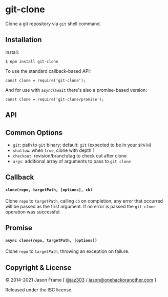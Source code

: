 # git-clone

Clone a git repository via `git` shell command.

## Installation

Install:

    $ npm install git-clone

To use the standard callback-based API:

    const clone = require('git-clone');

And for use with `async`/`await` there's also a promise-based version:

    const clone = require('git-clone/promise');

## API

## Common Options

  * `git`: path to `git` binary; default: `git` (expected to be in your `$PATH`)
  * `shallow`: when `true`, clone with depth 1
  * `checkout`: revision/branch/tag to check out after clone
  * `args`: additional array of arguments to pass to `git clone`

## Callback

#### `clone(repo, targetPath, [options], cb)`

Clone `repo` to `targetPath`, calling `cb` on completion; any error that occurred will be passed as the first argument. If no error is passed the `git clone` operation was successful.

## Promise

#### `async clone(repo, targetPath, [options])`

Clone `repo` to `targetPath`, throwing an exception on failure.

## Copyright &amp; License

&copy; 2014-2021 Jason Frame [ [@jaz303](http://twitter.com/jaz303) / [jason@onehackoranother.com](mailto:jason@onehackoranother.com) ]

Released under the ISC license.
